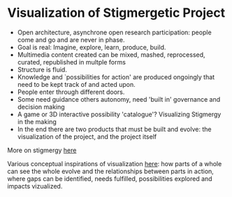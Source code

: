 Visualization of Stigmergetic Project
=====================================

- Open architecture, asynchrone open research participation: people come and go and are never in phase.
- Goal is real: Imagine, explore, learn, produce, build.
- Multimedia content created can be mixed, mashed, reprocessed, curated, republished in multple forms
- Structure is fluid.
- Knowledge and `possibilities for action' are produced ongoingly that need to be kept track of and acted upon.
- People enter through different doors.
- Some need guidance others autonomy, need 'built in' governance and decision making
- A game or 3D interactive possibility 'catalogue'? Visualizing Stigmergy in the making
- In the end there are two products that must be built and evolve: the visualization of the project, and the project itself

More on stigmergy [here](http://en.wikipedia.org/wiki/Stigmergy)

Various conceptual inspirations of visualization [here](https://github.com/HeleneFi/Holoptic-Borderspace-Visualization): how parts of a whole can see the whole evolve and the relationships between parts in action, where gaps can be identified, needs fulfilled, possibilities explored and impacts vizualized.
